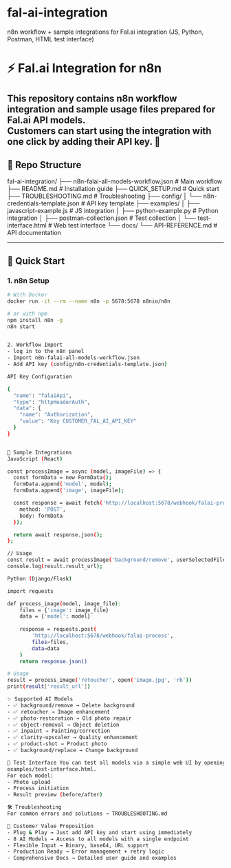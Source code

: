 # fal-ai-integration
n8n workflow + sample integrations for Fal.ai integration (JS, Python, Postman, HTML test interface)

# ⚡️ Fal.ai Integration for n8n

This repository contains **n8n workflow integration** and sample usage files prepared for **Fal.ai API** models.  
Customers can start using the integration with one click by adding their API key. 🚀
---
## 📂 Repo Structure

fal-ai-integration/
├── n8n-falai-all-models-workflow.json # Main workflow
├── README.md # Installation guide
├── QUICK_SETUP.md # Quick start
├── TROUBLESHOOTING.md # Troubleshooting
├── config/
│ └── n8n-credentials-template.json # API key template
├── examples/
│ ├── javascript-example.js # JS integration
│ ├── python-example.py # Python integration
│ ├── postman-collection.json # Test collection
│ └── test-interface.html # Web test interface
└── docs/
└── API-REFERENCE.md # API documentation


---

## 🚀 Quick Start

### 1. n8n Setup
```bash
# With Docker
docker run -it --rm --name n8n -p 5678:5678 n8nio/n8n

# or with npm
npm install n8n -g
n8n start


2. Workflow Import
- log in to the n8n panel
- Import n8n-falai-all-models-workflow.json
- Add API key (config/n8n-credentials-template.json)

API Key Configuration

{
  "name": "falaiApi",
  "type": "httpHeaderAuth", 
  "data": {
    "name": "Authorization",
    "value": "Key CUSTOMER_FAL_AI_API_KEY"
  }
}


🔌 Sample Integrations
JavaScript (React)

const processImage = async (model, imageFile) => {
  const formData = new FormData();
  formData.append('model', model);
  formData.append('image', imageFile);

  const response = await fetch('http://localhost:5678/webhook/falai-process', {
    method: 'POST',
    body: formData
  });

  return await response.json();
};

// Usage
const result = await processImage('background/remove', userSelectedFile);
console.log(result.result_url);

Python (Django/Flask)

import requests

def process_image(model, image_file):
    files = {'image': image_file}
    data = {'model': model}
    
    response = requests.post(
        'http://localhost:5678/webhook/falai-process',
        files=files,
        data=data
    )
    return response.json()

# Usage
result = process_image('retoucher', open('image.jpg', 'rb'))
print(result['result_url'])

✨ Supported AI Models
- ✅ background/remove → Delete background
- ✅ retoucher → Image enhancement
- ✅ photo-restoration → Old photo repair
- ✅ object-removal → Object deletion
- ✅ inpaint → Painting/correction
- ✅ clarity-upscaler → Quality enhancement
- ✅ product-shot → Product photo
- ✅ background/replace → Change background

📸 Test Interface You can test all models via a simple web UI by opening the file
examples/test-interface.html.
For each model:
- Photo upload
- Process initiation
- Result preview (before/after)

🛠 Troubleshooting
For common errors and solutions → TROUBLESHOOTING.md

💼 Customer Value Proposition
- Plug & Play → Just add API key and start using immediately
- 8 AI Models → Access to all models with a single endpoint
- Flexible Input → Binary, base64, URL support
- Production Ready → Error management + retry logic
- Comprehensive Docs → Detailed user guide and examples

